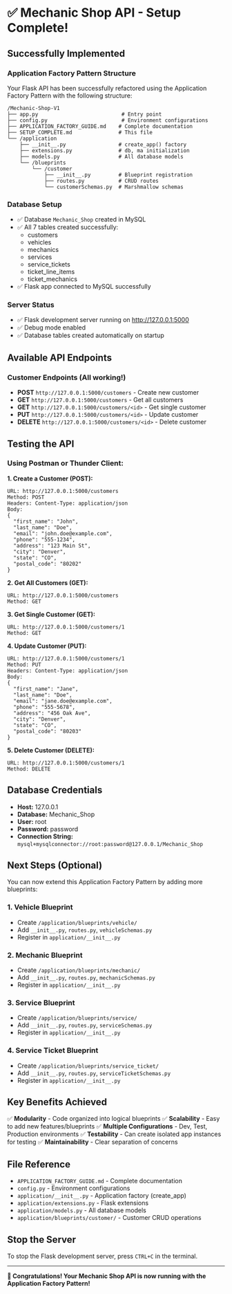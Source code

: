 # ✅ Mechanic Shop API - Setup Complete!

## Successfully Implemented

### Application Factory Pattern Structure
Your Flask API has been successfully refactored using the Application Factory Pattern with the following structure:

```
/Mechanic-Shop-V1
├── app.py                           # Entry point
├── config.py                        # Environment configurations
├── APPLICATION_FACTORY_GUIDE.md    # Complete documentation
├── SETUP_COMPLETE.md               # This file
└── /application
    ├── __init__.py                 # create_app() factory
    ├── extensions.py               # db, ma initialization
    ├── models.py                   # All database models
    └── /blueprints
        └── /customer
            ├── __init__.py         # Blueprint registration
            ├── routes.py           # CRUD routes
            └── customerSchemas.py  # Marshmallow schemas
```

### Database Setup
- ✅ Database `Mechanic_Shop` created in MySQL
- ✅ All 7 tables created successfully:
  - customers
  - vehicles
  - mechanics
  - services
  - service_tickets
  - ticket_line_items
  - ticket_mechanics
- ✅ Flask app connected to MySQL successfully

### Server Status
- ✅ Flask development server running on http://127.0.0.1:5000
- ✅ Debug mode enabled
- ✅ Database tables created automatically on startup

## Available API Endpoints

### Customer Endpoints (All working!)
- **POST** `http://127.0.0.1:5000/customers` - Create new customer
- **GET** `http://127.0.0.1:5000/customers` - Get all customers
- **GET** `http://127.0.0.1:5000/customers/<id>` - Get single customer
- **PUT** `http://127.0.0.1:5000/customers/<id>` - Update customer
- **DELETE** `http://127.0.0.1:5000/customers/<id>` - Delete customer

## Testing the API

### Using Postman or Thunder Client:

**1. Create a Customer (POST):**
```
URL: http://127.0.0.1:5000/customers
Method: POST
Headers: Content-Type: application/json
Body:
{
  "first_name": "John",
  "last_name": "Doe",
  "email": "john.doe@example.com",
  "phone": "555-1234",
  "address": "123 Main St",
  "city": "Denver",
  "state": "CO",
  "postal_code": "80202"
}
```

**2. Get All Customers (GET):**
```
URL: http://127.0.0.1:5000/customers
Method: GET
```

**3. Get Single Customer (GET):**
```
URL: http://127.0.0.1:5000/customers/1
Method: GET
```

**4. Update Customer (PUT):**
```
URL: http://127.0.0.1:5000/customers/1
Method: PUT
Headers: Content-Type: application/json
Body:
{
  "first_name": "Jane",
  "last_name": "Doe",
  "email": "jane.doe@example.com",
  "phone": "555-5678",
  "address": "456 Oak Ave",
  "city": "Denver",
  "state": "CO",
  "postal_code": "80203"
}
```

**5. Delete Customer (DELETE):**
```
URL: http://127.0.0.1:5000/customers/1
Method: DELETE
```

## Database Credentials
- **Host:** 127.0.0.1
- **Database:** Mechanic_Shop
- **User:** root
- **Password:** password
- **Connection String:** `mysql+mysqlconnector://root:password@127.0.0.1/Mechanic_Shop`

## Next Steps (Optional)

You can now extend this Application Factory Pattern by adding more blueprints:

### 1. Vehicle Blueprint
- Create `/application/blueprints/vehicle/`
- Add `__init__.py`, `routes.py`, `vehicleSchemas.py`
- Register in `application/__init__.py`

### 2. Mechanic Blueprint
- Create `/application/blueprints/mechanic/`
- Add `__init__.py`, `routes.py`, `mechanicSchemas.py`
- Register in `application/__init__.py`

### 3. Service Blueprint
- Create `/application/blueprints/service/`
- Add `__init__.py`, `routes.py`, `serviceSchemas.py`
- Register in `application/__init__.py`

### 4. Service Ticket Blueprint
- Create `/application/blueprints/service_ticket/`
- Add `__init__.py`, `routes.py`, `serviceTicketSchemas.py`
- Register in `application/__init__.py`

## Key Benefits Achieved

✅ **Modularity** - Code organized into logical blueprints
✅ **Scalability** - Easy to add new features/blueprints
✅ **Multiple Configurations** - Dev, Test, Production environments
✅ **Testability** - Can create isolated app instances for testing
✅ **Maintainability** - Clear separation of concerns

## File Reference

- `APPLICATION_FACTORY_GUIDE.md` - Complete documentation
- `config.py` - Environment configurations
- `application/__init__.py` - Application factory (create_app)
- `application/extensions.py` - Flask extensions
- `application/models.py` - All database models
- `application/blueprints/customer/` - Customer CRUD operations

## Stop the Server

To stop the Flask development server, press `CTRL+C` in the terminal.

---

**🎉 Congratulations! Your Mechanic Shop API is now running with the Application Factory Pattern!**
